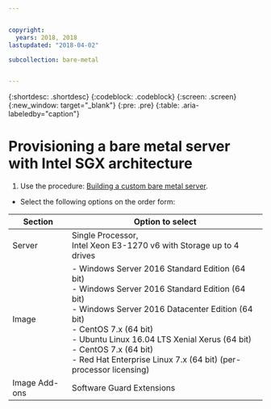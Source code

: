 ```yaml
---


copyright:
  years: 2018, 2018
lastupdated: "2018-04-02"

subcollection: bare-metal


---
```


{:shortdesc: .shortdesc}
{:codeblock: .codeblock}
{:screen: .screen}
{:new_window: target="_blank"}
{:pre: .pre}
{:table: .aria-labeledby="caption"}

# Provisioning a bare metal server with Intel SGX architecture
1. Use the procedure: [Building a custom bare metal server](/docs/bare-metal?topic=bare-metal-ordering-baremetal-server).
* Select the following options on the order form:

|Section|Option to select
|------|------|
|Server|Single Processor,<br> Intel Xeon E3-1270 v6 with Storage up to 4 drives|
|Image|- Windows Server 2016 Standard Edition (64 bit)<br>- Windows Server 2016 Standard Edition (64 bit)<br> - Windows Server 2016 Datacenter Edition (64 bit) <br>- CentOS 7.x (64 bit) <br> - Ubuntu Linux 16.04 LTS Xenial Xerus (64 bit)<br>- CentOS 7.x (64 bit) <br>- Red Hat Enterprise Linux 7.x (64 bit) (per-processor licensing)|
|Image Add-ons|Software Guard Extensions|
